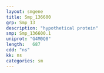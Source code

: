 ```yaml
---
layout: smgene
title: Smp_136600
grp: Smp_13
description: "hypothetical protein"
smp: Smp_136600.1
uniprot: "G4M0Q8"
length:   687
cdd: "ns"
kk: ns
categories: sm
---
```

